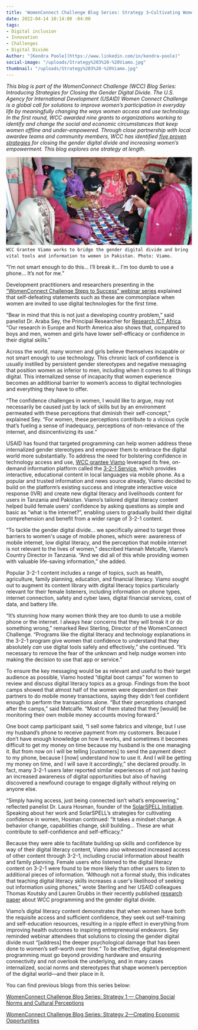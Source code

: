 ```yaml
---
title: 'WomenConnect Challenge Blog Series: Strategy 3—Cultivating Women’s Confidence'
date: 2022-04-14 10:14:00 -04:00
tags:
- Digital inclusion
- Innovation
- Challenges
- Digital Divide
Author: "[Kendra Poole](https://www.linkedin.com/in/kendra-poole)"
social-image: "/uploads/Strategy%203%20-%20Viamo.jpg"
thumbnail: "/uploads/Strategy%203%20-%20Viamo.jpg"
---
```


*This blog is part of the WomenConnect Challenge (WCC) Blog Series: Introducing Strategies for Closing the Gender Digital Divide. The U.S. Agency for International Development (USAID) Women Connect Challenge is a global call for solutions to improve women’s participation in everyday life by meaningfully changing the ways women access and use technology. In the first round, WCC awarded nine grants to organizations working to identify and change the social and economic circumstances that keep women offline and under-empowered. Through close partnership with local awardee teams and community members, WCC has identified [five proven strategies](https://womenconnectchallenge.s3.amazonaws.com/media/uploads/proven_strategies_digitalgenderdivide_final.pdf) for closing the gender digital divide and increasing women’s empowerment. This blog explores one strategy at length*.

![Strategy 3 - Viamo.jpg](/uploads/Strategy%203%20-%20Viamo.jpg)`WCC Grantee Viamo works to bridge the gender digital divide and bring vital tools and information to women in Pakistan. Photo: Viamo.`

“I’m not smart enough to do this… I’ll break it… I'm too dumb to use a phone… It’s not for me.”

Development practitioners and researchers presenting in the [“WomenConnect Challenge Steps to Success” webinar series](https://www.youtube.com/playlist?list=PLd1A49D9AiwWfqIuMDKK5BJnAnhVwTOgH) explained that self-defeating statements such as these are commonplace when women are invited to use digital technologies for the first time.

“Bear in mind that this is not just a developing country problem,” said panelist Dr. Araba Sey, the Principal Researcher for [Research ICT Africa](https://researchictafrica.net/). “Our research in Europe and North America also shows that, compared to boys and men, women and girls have lower self-efficacy or confidence in their digital skills.”

Across the world, many women and girls believe themselves incapable or not smart enough to use technology. This chronic lack of confidence is usually instilled by persistent gender stereotypes and negative messaging that position women as inferior to men, including when it comes to all things digital. This internalized sense of incapacity that women experience becomes an additional barrier to women’s access to digital technologies and everything they have to offer.

<!--more-->

“The confidence challenges in women, I would like to argue, may not necessarily be caused just by lack of skills but by an environment permeated with these perceptions that diminish their self-concept,” explained Sey. “For women, these perceptions contribute to a vicious cycle that’s fueling a sense of inadequacy, perceptions of non-relevance of the internet, and disincentivizing its use.”

USAID has found that targeted programming can help women address these internalized gender stereotypes and empower them to embrace the digital world more substantially. To address the need for bolstering confidence in technology access and use, [WCC grantee Viamo](https://womenconnectchallenge.s3.amazonaws.com/media/uploads/viamo_factsheet.pdf) leveraged its free, on-demand information platform called the [3-2-1 Service](https://www.viamo.io/services/3-2-1/), which provides interactive, educational content in local languages via mobile phone. As a popular and trusted information and news source already, Viamo decided to build on the platform’s existing success and integrate interactive voice response (IVR) and create new digital literacy and livelihoods content for users in Tanzania and Pakistan. Viamo’s tailored digital literacy content helped build female users’ confidence by asking questions as simple and basic as “what is the internet?”, enabling users to gradually build their digital comprehension and benefit from a wider range of 3-2-1 content.

“To tackle the gender digital divide… we specifically aimed to target three barriers to women's usage of mobile phones, which were: awareness of mobile internet, low digital literacy, and the perception that mobile internet is not relevant to the lives of women,” described Hannah Metcalfe, Viamo’s Country Director in Tanzania. “And we did all of this while providing women with valuable life-saving information,” she added.

Popular 3-2-1 content includes a range of topics, such as health, agriculture, family planning, education, and financial literacy. Viamo sought out to augment its content library with digital literacy topics particularly relevant for their female listeners, including information on phone types, internet connection, safety and cyber laws, digital financial services, cost of data, and battery life.

“It’s stunning how many women think they are too dumb to use a mobile phone or the internet. I always hear concerns that they will break it or do something wrong,” remarked Revi Sterling, Director of the WomenConnect Challenge. “Programs like the digital literacy and technology explanations in the 3-2-1 program give women that confidence to understand that they absolutely *can* use digital tools safely and effectively,” she continued. “It’s necessary to remove the fear of the unknown and help nudge women into making the decision to use that app or service.”

To ensure the key messaging would be as relevant and useful to their target audience as possible, Viamo hosted “digital boot camps” for women to review and discuss digital literacy topics as a group. Findings from the boot camps showed that almost half of the women were dependent on their partners to do mobile money transactions, saying they didn't feel confident enough to perform the transactions alone. “But their perceptions changed after the camps,” said Metcalfe. “Most of them stated that they \[would\] be monitoring their own mobile money accounts moving forward.”

One boot camp participant said, “I sell some fabrics and *vitenge*, but I use my husband’s phone to receive payment from my customers. Because I don’t have enough knowledge on how it works, and sometimes it becomes difficult to get my money on time because my husband is the one managing it. But from now on I will be telling \[customers\] to send the payment direct to my phone, because I \[now\] understand how to use it. And I will be getting my money on time, and I will save it accordingly,” she declared proudly. In fact, many 3-2-1 users later reported similar experiences of not just having an increased awareness of digital opportunities but also of having discovered a newfound courage to engage digitally without relying on anyone else.

“Simply having access, just being connected isn’t what’s empowering,” reflected panelist Dr. Laura Hosman, founder of the [SolarSPELL Initiative](https://solarspell.org/). Speaking about her work and SolarSPELL’s strategies for cultivating confidence in women, Hosman continued: “It takes a mindset change. A behavior change, capabilities change, skill building… These are what contribute to self-confidence and self-efficacy.”

Because they were able to facilitate building up skills and confidence by way of their digital literacy content, Viamo also witnessed increased access of other content through 3-2-1, including crucial information about health and family planning. Female users who listened to the digital literacy content on 3-2-1 were found to be more likely than other users to listen to additional pieces of information. “Although not a formal study, this indicates that teaching digital literacy skills increases a user's likelihood of seeking out information using phones,” wrote Sterling and her USAID colleagues Thomas Koutsky and Lauren Grubbs in their recently published [research paper](https://papers.ssrn.com/sol3/papers.cfm?abstract_id=3749643) about WCC programming and the gender digital divide.

Viamo’s digital literacy content demonstrates that when women have both the requisite access and sufficient confidence, they seek out self-training and self-education resources, resulting in a ripple effect in everything from improving health outcomes to inspiring entrepreneurial endeavors. Sey reminded webinar attendees that solutions to closing the gender digital divide must “\[address\] the deeper psychological damage that has been done to women’s self-worth over time.” To be effective, digital development programming must go beyond providing hardware and ensuring connectivity and not overlook the underlying, and in many cases internalized, social norms and stereotypes that shape women’s perception of the digital world—and their place in it.

You can find previous blogs from this series below:

[WomenConnect Challenge Blog Series: Strategy 1 — Changing Social Norms and Cultural Perceptions](https://dai-global-digital.com/womenconnect-challenge-blog-series-strategy-1-changing-social-norms-and-cultural-perceptions.html)

[WomenConnect Challenge Blog Series: Strategy 2—Creating Economic Opportunities](https://dai-global-digital.com/womenconnect-challenge-blog-series-strategy-2-creating-economic-opportunities.html)